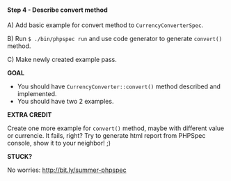 #### Step 4 - Describe convert method

A) Add basic example for convert method to `CurrencyConverterSpec`.

B) Run `$ ./bin/phpspec run` and use code generator to generate `convert()` method.

C) Make newly created example pass.

**GOAL**

* You should have `CurrencyConverter::convert()` method described and implemented.
* You should have two 2 examples.

**EXTRA CREDIT**

Create one more example for `convert()` method, maybe with different value or currencie.
It fails, right? Try to generate html report from PHPSpec console, show it to your neighbor! ;)

**STUCK?**

No worries: http://bit.ly/summer-phpspec

